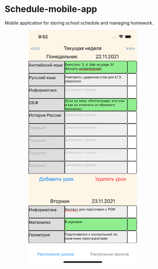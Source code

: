 # Schedule-mobile-app
Mobile application for storing school schedule and managing homework.
<center>
  <img align="middle" src="images/Homework.png" alt="homework" width="350"/>
</center>
